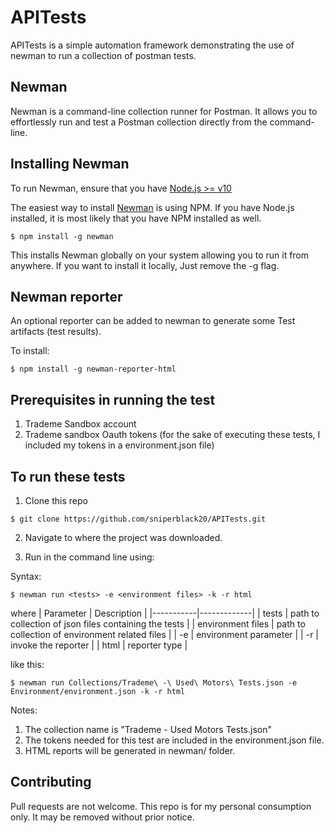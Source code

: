 # APITests
APITests is a simple automation framework demonstrating the use of newman to run a collection of postman tests.

## Newman
Newman is a command-line collection runner for Postman. It allows you to effortlessly run and test a Postman collection directly from the command-line.

## Installing Newman
To run Newman, ensure that you have [Node.js >= v10](https://nodejs.org/en/download/)

The easiest way to install [Newman](https://github.com/postmanlabs/newman) is using NPM. If you have Node.js installed, it is most likely that you have NPM installed as well.

```console
$ npm install -g newman
```

This installs Newman globally on your system allowing you to run it from anywhere. If you want to install it locally, Just remove the -g flag.

## Newman reporter
An optional reporter can be added to newman to generate some Test artifacts (test results).

To install:

```console
$ npm install -g newman-reporter-html
```

## Prerequisites in running the test
1. Trademe Sandbox account
2. Trademe sandbox Oauth tokens (for the sake of executing these tests, I included my tokens in a environment.json file)

## To run these tests

1. Clone this repo

```console
$ git clone https://github.com/sniperblack20/APITests.git
```

2. Navigate to where the project was downloaded.

3. Run in the command line using:

Syntax:
```console
$ newman run <tests> -e <environment files> -k -r html
```

where
| Parameter | Description |
|-----------|-------------|
| tests 	| path to collection of json files containing the tests |
| environment files | path to collection of environment related files |
| -e 		| environment parameter |
| -r 		| invoke the reporter |
| html		| reporter type	|

like this:
```console
$ newman run Collections/Trademe\ -\ Used\ Motors\ Tests.json -e Environment/environment.json -k -r html
```

Notes:
1. The collection name is "Trademe - Used Motors Tests.json"
2. The tokens needed for this test are included in the environment.json file.
3. HTML reports will be generated in newman/ folder.

## Contributing
Pull requests are not welcome. This repo is for my personal consumption only. It may be removed without prior notice.
